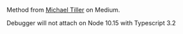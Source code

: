 Method from [Michael Tiller](https://medium.com/@mtiller/i-sympathize-f6642f499d4a) on Medium.

Debugger will not attach on Node 10.15 with Typescript 3.2